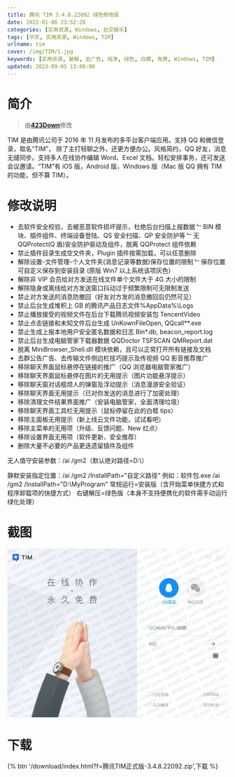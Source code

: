 ```yaml
---
title: 腾讯 TIM 3.4.8.22092 绿色修改版
date: 2022-01-06 23:52:28
categories: [实用资源, Windows, 社交娱乐]
tags: [中文, 实用资源, Windows, TIM]
urlname: tim
cover: /img/TIM/1.jpg
keywords: [实用资源, 破解, 去广告, 纯净, 绿色, 白嫖, 免费, Windows, TIM]
updated: 2023-09-05 13:00:00
---
```


# 简介

> 由[**423Down**](/laiyuan)修改

TIM 是由腾讯公司于 2016 年 11 月发布的多平台客户端应用。支持 QQ 和微信登录，取名“TIM”， 除了主打轻聊之外，还更方便办公。风格简约，QQ 好友，消息无缝同步。支持多人在线协作编辑 Word、Excel 文档。轻松安排事务，还可发送会议邀请。“TIM”有 iOS 版，Android 版，Windows 版（Mac 版 QQ 拥有 TIM 的功能，但不算 TIM）。

# 修改说明

- 去软件安全校验，去被恶意软件损坏提示，杜绝后台扫描上报数据
  ﹂BIN 模块、插件组件、终端设备登陆、QS 安全扫描、QP 安全防护等
  ﹂无 QQProtect(Q 盾)安全防护驱动及组件，脱离 QQProtect 组件依赖
- 禁止插件目录生成空文件夹，Plugin 插件按需加载，可以任意删除
- 解除设置-文件管理-个人文件夹(消息记录等数据)保存位置的限制
  ﹂保存位置可自定义保存到安装目录 (原版 Win7 以上系统该项灰色）
- 解除非 VIP 会员给对方发送在线文件单个文件大于 4G 大小的限制
- 解除隐身或离线给对方发送窗口抖动过于频繁限制可无限制发送
- 禁止对方发送的消息防撤回（好友对方发的消息撤回后仍然可见）
- 禁止后台生成堆积上 GB 的腾讯产品日志文件%AppData%\Logs
- 禁止播放接受的视频文件在后台下载腾讯视频安装包 TencentVideo
- 禁止点击链接和未知文件后台生成 UnKownFileOpen, QQcall\*\*.exe
- 禁止生成上报本地用户安全匿名数据和日志 Bin\*.db, beacon_report.log
- 禁止后台生成电脑管家下载器数据 QQDoctor TSFSCAN QMReport.dat
- 脱离 MiniBrowser_Shell.dll 模块依赖，且可以正常打开所有链接及文档
- 去群公告广告、去传输文件侧边栏技巧提示及传视频 QQ 影音推荐推广
- 移除聊天界面鼠标悬停在链接的推广（QQ 浏览器电脑管家推广）
- 移除聊天界面鼠标悬停在图片的无用提示（图片功能悬浮提示）
- 移除聊天窗对话框烦人的弹窗及浮动提示（消息漫游安全验证）
- 移除聊天界面无用提示（已对你发送的消息进行了加密处理）
- 移除清理文件结果界面推广（安装电脑管家，全面清理垃圾）
- 移除聊天界面工具栏无用提示（鼠标停留在此的白框 tips）
- 移除主面板无用提示（新上线云文件功能，试试看吧）
- 移除主菜单的无用项（升级、反馈问题、New 红点）
- 移除设置界面无用项（软件更新、安全推荐）
- 删除大量不必要的产品更迭遗留插件及组件

无人值守安装参数：/ai /gm2（默认绝对路径=D:\）

静默安装指定位置：/ai /gm2 /InstallPath="自定义路径"
例如：软件包.exe /ai /gm2 /InstallPath="D:\MyProgram"
常规运行=安装版（含开始菜单快捷方式和程序卸载项的快捷方式）
右键解压=绿色版（本身不支持便携化的软件需手动运行绿化处理）

# 截图

![](/img/TIM/2.jpg)

# 下载

{% btn '/download/index.html?f=腾讯TIM正式版-3.4.8.22092.zip',下载 %}
